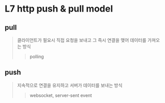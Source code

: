 # L7 http push & pull model

## pull

> 클라이언트가 필요시 직접 요청을 보내고 그 즉시 연결을 맺어 데이터를 가져오는 방식
>
> > polling

## push

> 지속적으로 연결을 유지하고 서버가 데이터를 보내는 방식
>
> > websocket, server-sent event
